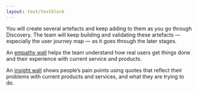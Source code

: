 ```yaml
---
layout: text/textblock
---
```


You will create several artefacts and keep adding to them as you go through Discovery. The team will keep building and validating these artefacts — especially the user journey map — as it goes through the later stages.

An [empathy wall](../../user-research/research-stages/#empathy-wall) helps the team understand how real users get things done and their experience with current service and products.

An [insight wall](../../user-research/analysing-user-research/#user-research-insights) shows people’s pain points using quotes that reflect their problems with current products and services, and what they are trying to do.
